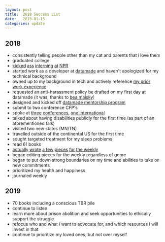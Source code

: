 ```yaml
---
layout: post
title:  2018 Success List
date:   2019-01-15
categories: update
---
```


## 2018
* consistently telling people other than my cat and parents that i love them
* graduated college
* [kicked](https://apps.npr.org/dailygraphics/graphics/cardi-b-over-time-20180404/img/cardi-bodak.png) [ass](https://www.npr.org/2018/02/23/586236738/coal-jobs-have-gone-up-under-trump-but-not-because-of-his-policies) [interning](https://www.npr.org/2018/01/22/578930256/undocumented-irish-unexpectedly-caught-in-trumps-immigration-dragnet) [at](https://www.npr.org/sections/thetwo-way/2018/03/16/594253182/kentucky-votes-to-ban-child-marriage) [NPR](https://www.npr.org/sections/ed/2018/02/15/581895659/whos-missing-from-america-s-colleges-rural-high-school-graduates)
* started work as a developer at [datamade](https://datamade.us) and haven't apologized for my technical background
* owned up to my background in tech and actively reference [my prior work experience](https://linkedin.com/in/jmithani)
* requested an anti-harassment policy be drafted on my first day at datamade (it was, thanks to [bea malsky](https://beamalsky.fyi/))
* designed and kicked off [datamade mentorship program](https://datamade.us/blog/mentorship-program/)
* submit to two conference CFP's
* spoke at [three](https://srccon.org/sessions/#proposal-disability-in-newsroom) [conferences](https://sched.co/GY8g), [one international](https://guidebook.com/guide/147793/event/21682714/)
* talked about having disabilities publicly for the first time (as part of an aforementioned talk)
* visited two new states (MN/TN)
* travelled outside of the continental US for the first time
* sought targeted treatment for my sleep problems
* read 61 books
* [actually](https://southsideweekly.com/unerasable-patricia-frazier-poetry/) [wrote](https://southsideweekly.com/for-she-wrote-kwyn-riley/) [a few](https://southsideweekly.com/best-south-side-south-loop-2018/) [pieces](https://southsideweekly.com/best-south-side-south-loop-2018/#best-sugar-rush) [for](https://southsideweekly.com/best-south-side-chinatown-2018/#best-boba-trends) [the weekly](https://southsideweekly.com/)
* began editing pieces for the weekly regardless of genre
* began to put down strong boundaries on my time and abilities to take on new commitments
* prioritized my health and happiness
* journaled weekly

## 2019
* 70 books including a conscious TBR pile
* continue to listen
* learn more about prison abolition and seek opportunities to ethically support the struggle
* refocus who and what i want to advocate for, and which resources i will invest in that
* continue to prioritize my loved ones, but not over myself

